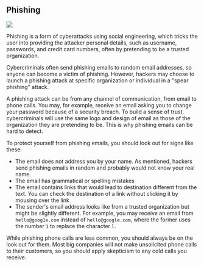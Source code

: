 
## Phishing

![](https://accelerator-origin.kkomando.com/wp-content/uploads/2016/06/phishing-hook-on-computer.jpg)

Phishing is a form of cyberattacks using social engineering, which tricks the user into providing the attacker personal details, such as username, passwords, and credit card numbers, often by pretending to be a trusted organization. 

Cybercriminals often send phishing emails to random email addresses, so anyone can become a victim of phishing. However, hackers may choose to launch a phishing attack at specific organization or individual in a "spear phishing" attack. 

A phishing attack can be from any channel of communication, from email to phone calls. You may, for example, receive an email asking you to change your password because of a security breach. To build a sense of trust, cybercriminals will use the same logo and design of email as those of the organization they are pretending to be. This is why phishing emails can be hard to detect.

To protect yourself from phishing emails, you should look out for signs like these:
- The email does not address you by your name. As mentioned, hackers send phishing emails in random and probably would not know your real name.
- The email has grammatical or spelling mistakes
- The email contains links that would lead to destination different from the text. You can check the destination of a link without clicking it by mousing over the link
- The sender's email address looks like from a trusted organization but might be slightly different. For example, you may receive an email from `hello@goog1e.com` instead of `hello@google.com`, where the former uses the number `1` to replace the character `l`.

While phishing phone calls are less common, you should always be on the look out for them. Most big companies will not make unsolicited phone calls to their customers, so you should apply skepticism to any cold calls you receive.
